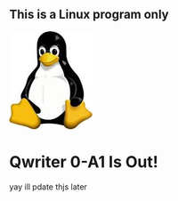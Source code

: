## This is a Linux program only

![Tux, linux guy](tux.jpg)

# Qwriter 0-A1 Is Out!

yay ill pdate thjs later
